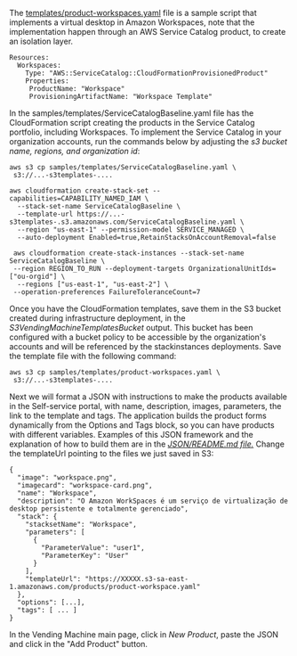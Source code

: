 The [templates/product-workspaces.yaml](./templates/product-workspaces.yaml) file is a sample script that implements a virtual desktop in Amazon Workspaces, note that the implementation happen through an AWS Service Catalog product, to create an isolation layer.
```
Resources:
  Workspaces:
    Type: "AWS::ServiceCatalog::CloudFormationProvisionedProduct"
    Properties:
     ProductName: "Workspace"
     ProvisioningArtifactName: "Workspace Template"
```

In the samples/templates/ServiceCatalogBaseline.yaml file has the CloudFormation script creating the products in the Service Catalog portfolio, including Workspaces. To implement the Service Catalog in your organization accounts, run the commands below by adjusting the *s3 bucket name, regions, and organization id*:

```
aws s3 cp samples/templates/ServiceCatalogBaseline.yaml \
 s3://...-s3templates-....
 
aws cloudformation create-stack-set --capabilities=CAPABILITY_NAMED_IAM \
  --stack-set-name ServiceCatalogBaseline \
  --template-url https://...-s3templates-.s3.amazonaws.com/ServiceCatalogBaseline.yaml \
  --region "us-east-1" --permission-model SERVICE_MANAGED \
  --auto-deployment Enabled=true,RetainStacksOnAccountRemoval=false
  
 aws cloudformation create-stack-instances --stack-set-name ServiceCatalogBaseline \
 --region REGION_TO_RUN --deployment-targets OrganizationalUnitIds=["ou-orgid"] \
  --regions ["us-east-1", "us-east-2"] \
 --operation-preferences FailureToleranceCount=7
```

Once you have the CloudFormation templates, save them in the S3 bucket created during infrastructure deployment, in the _*S3VendingMachineTemplatesBucket*_ output. This bucket has been configured with a bucket policy to be accessible by the organization's accounts and will be referenced by the stackinstances deployments. Save the template file with the following command:
```
aws s3 cp samples/templates/product-workspaces.yaml \
 s3://...-s3templates-....
```

Next we will format a JSON with instructions to make the products available in the Self-service portal, with name, description, images, parameters, the link to the template and tags. The application builds the product forms dynamically from the Options and Tags block, so you can have products with different variables. Examples of this JSON framework and the explanation of how to build them are in the _*[JSON/README.md file.](./JSON)*_ Change the templateUrl pointing to the files we just saved in S3:

```
{
  "image": "workspace.png",
  "imagecard": "workspace-card.png",
  "name": "Workspace",
  "description": "O Amazon WorkSpaces é um serviço de virtualização de desktop persistente e totalmente gerenciado",
  "stack": {
    "stacksetName": "Workspace",
    "parameters": [
      {
        "ParameterValue": "user1",
        "ParameterKey": "User"
      }
    ],
    "templateUrl": "https://XXXXX.s3-sa-east-1.amazonaws.com/products/product-workspace.yaml"
  },
  "options": [...],
  "tags": [ ... ]
}
```

In the Vending Machine main page, click in _*New Product*_, paste the JSON and click in the "Add Product" button.

